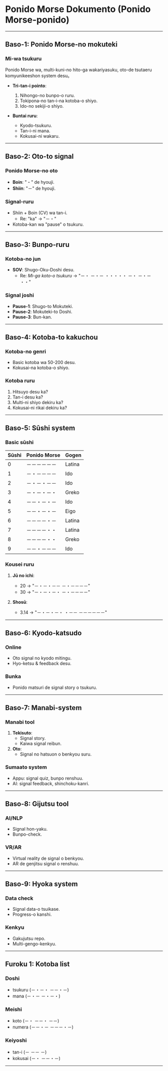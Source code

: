 # **Ponido Morse Dokumento (Ponido Morse-ponido)**

---

## **Baso-1: Ponido Morse-no mokuteki**
### **Mi-wa tsukuru**
Ponido Morse wa, multi-kuni-no hito-ga wakariyasuku, oto-de tsutaeru komyunikeeshon system desu。

- **Tri-tan-i pointo**:
  1. Nihongo-no bunpo-o ruru.
  2. Tokipona-no tan-i-na kotoba-o shiyo.
  3. Ido-no sekiji-o shiyo.

- **Buntai ruru**:
  - Kyodo-tsukuru.  
  - Tan-i-ni mana.  
  - Kokusai-ni wakaru.

---

## **Baso-2: Oto-to signal**
### **Ponido Morse-no oto**
- **Boin**: "・" de hyouji.  
- **Shiin**: "－" de hyouji.  

### **Signal-ruru**
- Shiin + Boin (CV) wa tan-i.  
  - Re: "ka" → "－・"  
- Kotoba-kan wa "pause" o tsukuru.  

---

## **Baso-3: Bunpo-ruru**
### **Kotoba-no jun**
- **SOV**: Shugo-Oku-Doshi desu.  
  - Re: *Mi-ga koto-o tsukuru* → "－・ －・－ ・・・・・ －・ －・－ ・・"

### **Signal joshi**
- **Pause-1**: Shugo-to Mokuteki.  
- **Pause-2**: Mokuteki-to Doshi.  
- **Pause-3**: Bun-kan.  

---

## **Baso-4: Kotoba-to kakuchou**
### **Kotoba-no genri**
- Basic kotoba wa 50-200 desu.  
- Kokusai-na kotoba-o shiyo.  

### **Kotoba ruru**
1. Hitsuyo desu ka?  
2. Tan-i desu ka?  
3. Multi-ni shiyo dekiru ka?  
4. Kokusai-ni rikai dekiru ka?

---

## **Baso-5: Sūshi system**
### **Basic sūshi**
| Sūshi | Ponido Morse | Gogen |  
|-------|--------------|-------|  
| 0     | －－－－－－ | Latina  
| 1     | －・－－－－ | Ido  
| 2     | －・－・－－ | Ido  
| 3     | －・－・－・ | Greko  
| 4     | －－・－・－ | Ido  
| 5     | －－・－・－ | Eigo  
| 6     | －－－－・－ | Latina  
| 7     | －－－－・・ | Latina  
| 8     | －－－－・・ | Greko  
| 9     | －－・－－－ | Ido  

### **Kousei ruru**
1. **Jū no ichi**:
   - 20 → "－・－・－－ －・－－－－"  
   - 30 → "－・－・－・ －・－－－－"  

2. **Shosū**:
   - 3.14 → "－・－・－・ ・－－ －－－－－－"  

---

## **Baso-6: Kyodo-katsudo**
### **Online**
- Oto signal no kyodo mitingu.  
- Hyo-ketsu & feedback desu.

### **Bunka**
- Ponido matsuri de signal story o tsukuru.  

---

## **Baso-7: Manabi-system**
### **Manabi tool**
1. **Tekisuto**:
   - Signal story.  
   - Kaiwa signal reibun.  
2. **Oto**:
   - Signal no hatsuon o benkyou suru.  

### **Sumaato system**
- Appu: signal quiz, bunpo renshuu.  
- AI: signal feedback, shinchoku-kanri.  

---

## **Baso-8: Gijutsu tool**
### **AI/NLP**
- Signal hon-yaku.  
- Bunpo-check.

### **VR/AR**
- Virtual reality de signal o benkyou.  
- AR de genjitsu signal o renshuu.  

---

## **Baso-9: Hyoka system**
### **Data check**
- Signal data-o tsuikase.  
- Progress-o kanshi.

### **Kenkyu**
- Gakujutsu repo.  
- Multi-gengo-kenkyu.  

---

## **Furoku 1: Kotoba list**
### **Doshi**
- tsukuru (－・－・ －－・－)  
- mana (－・－ －・－・)  

### **Meishi**
- koto (－・ －－・ －－)  
- numera (－－・－ －－－・－)  

### **Keiyoshi**
- tan-i (－ －－ －)  
- kokusai (－・ －－・－)  

---
